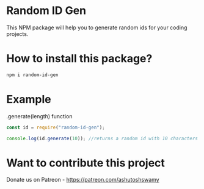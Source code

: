 # Random ID Gen

This NPM package will help you to generate random ids for your coding projects.

# How to install this package?

```sh
npm i random-id-gen
```

# Example

.generate(length) function

```js
const id = require("random-id-gen");

console.log(id.generate(10)); //returns a random id with 10 characters
```

# Want to contribute this project

Donate us on Patreon - https://patreon.com/ashutoshswamy
